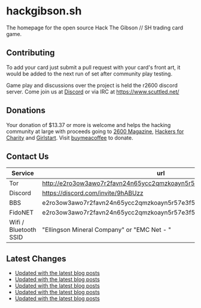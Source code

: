 # hackgibson.sh
The homepage for the open source Hack The Gibson // SH trading card game.


## Contributing

To add your card just submit a pull request with your card's front art, it would be added to the next run of set after community play testing.

Game play and discussions over the project is held the r2600 discord server. Come join us at [Discord](https://discord.com/invite/9hABUzz) or via IRC at https://www.scuttled.net/


## Donations

Your donation of $13.37 or more is welcome and helps the hacking community at large with proceeds going to [2600 Magazine](https://2600.com/), [Hackers for Charity](https://hackersforcharity.org) and [Girlstart](https://girlstart.org).  Visit [buymeacoffee](https://www.buymeacoffee.com/hackgibson.sh) to donate.


## Contact Us

Service | url
-|-
Tor | http://e2ro3ow3awo7r2favn24n65ycc2qmzkoayn5r57e3f56nvjwdcgg32ad.onion
Discord | https://discord.com/invite/9hABUzz
BBS | e2ro3ow3awo7r2favn24n65ycc2qmzkoayn5r57e3f56nvjwdcgg32ad.onion:23
FidoNET | e2ro3ow3awo7r2favn24n65ycc2qmzkoayn5r57e3f56nvjwdcgg32ad.onion:24554
Wifi / Bluetooth SSID | "Ellingson Mineral Company" or "EMC Net - <fidonet address>"

## Latest Changes
<!-- BLOG-POST-LIST:START -->
- [Updated with the latest blog posts](https://github.com/DFW2600/hackgibson.sh/commit/4dd1054ada4c2ffe54b75242bb451b345c189b10)
- [Updated with the latest blog posts](https://github.com/DFW2600/hackgibson.sh/commit/ac9c833a27f0f90843b85037e5d270a6eb795f7c)
- [Updated with the latest blog posts](https://github.com/DFW2600/hackgibson.sh/commit/9abcebe2444d08e907c49c8743d38857a4c9ee92)
- [Updated with the latest blog posts](https://github.com/DFW2600/hackgibson.sh/commit/c6fbdffc0847029226fba564a34b9d81431021d7)
- [Updated with the latest blog posts](https://github.com/DFW2600/hackgibson.sh/commit/b8c9b2bd0dbf3cdc77f6a9c4e1938df33451411b)
<!-- BLOG-POST-LIST:END -->
